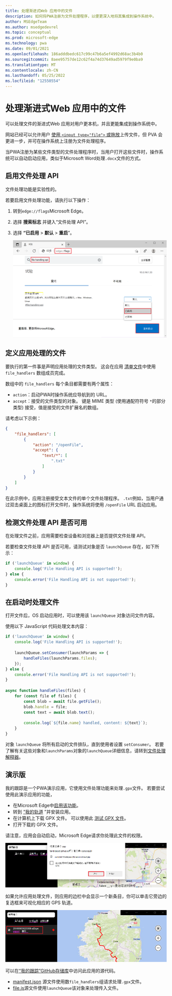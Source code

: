 ```yaml
---
title: 处理渐进式Web 应用中的文件
description: 如何将PWA注册为文件处理程序，以便更深入地将其集成到操作系统中。
author: MSEdgeTeam
ms.author: msedgedevrel
ms.topic: conceptual
ms.prod: microsoft-edge
ms.technology: pwa
ms.date: 09/01/2021
ms.openlocfilehash: 186adddbedc617c99c47b6a5ef4992d68ac3b4b0
ms.sourcegitcommit: 8aee95757de12c62f4a74d37649ad5979f9e0ba9
ms.translationtype: MT
ms.contentlocale: zh-CN
ms.lasthandoff: 05/25/2022
ms.locfileid: "12550554"
---
```

# <a name="handle-files-in-progressive-web-apps"></a>处理渐进式Web 应用中的文件

可以处理文件的渐进式Web 应用对用户更本机，并且更能集成到操作系统中。

网站已经可以允许用户 [使用 `<input type="file">` 或拖放](https://developer.mozilla.org/docs/Web/API/File/Using_files_from_web_applications)上传文件，但 PVA 会更进一步，并可在操作系统上注册为文件处理程序。

当PWA注册为某些文件类型的文件处理程序时，当用户打开这些文件时，操作系统可以自动启动应用，类似于Microsoft Word处理`.docx`文件的方式。


<!-- ====================================================================== -->
## <a name="enable-the-file-handling-api"></a>启用文件处理 API

文件处理功能是实验性的。

若要启用文件处理功能，请执行以下操作：

1.  转到`edge://flags`Microsoft Edge。
1.  选择 **搜索标志** 并键入“文件处理 API”。
1.  选择 **“已启用** > **默认** > **重启**”。

    ![启用“文件处理 API”试验。](../media/enable-file-handling-experiment.png)


<!-- ====================================================================== -->
## <a name="define-which-files-your-app-handles"></a>定义应用处理的文件

要执行的第一件事是声明应用处理的文件类型。 这会在应用 [清单文件](web-app-manifests.md)中使用 `file_handlers` 数组成员完成。

数组中的 `file_handlers` 每个条目都需要有两个属性：

*  `action`：启动PWA时操作系统应导航到的 URL。
*  `accept`：接受的文件类型的对象。 键是 MIME 类型 (使用通配符符号 `*`的部分类型) 接受，值是接受的文件扩展名的数组。

请考虑以下示例：

```json
{
    "file_handlers": [
        {
            "action": "/openFile",
            "accept": {
                "text/*": [
                    ".txt"
                ]
            }
        }
    ]
}
```

在此示例中，应用注册接受文本文件的单个文件处理程序。 `.txt`例如，当用户通过双击桌面上的图标打开文件时，操作系统将使用 `/openFile` URL 启动应用。


<!-- ====================================================================== -->
## <a name="detect-whether-the-file-handling-api-is-available"></a>检测文件处理 API 是否可用

在处理文件之前，应用需要检查设备和浏览器上是否提供文件处理 API。

若要检查文件处理 API 是否可用，请测试对象是否 `launchQueue` 存在，如下所示：

```javascript
if ('launchQueue' in window) {
    console.log('File Handling API is supported!');
} else {
    console.error('File Handling API is not supported!');
}
```


<!-- ====================================================================== -->
## <a name="handle-files-on-launch"></a>在启动时处理文件

打开文件后，OS 启动应用时，可以使用该 `launchQueue` 对象访问文件内容。

使用以下 JavaScript 代码处理文本内容：

```javascript
if ('launchQueue' in window) {
    console.log('File Handling API is supported!');

    launchQueue.setConsumer(launchParams => {
        handleFiles(launchParams.files);
    });
} else {
    console.error('File Handling API is not supported!');
}

async function handleFiles(files) {
    for (const file of files) {
        const blob = await file.getFile();
        blob.handle = file;
        const text = await blob.text();

        console.log(`${file.name} handled, content: ${text}`);
    }
}
```

对象 `launchQueue` 将所有启动的文件排队，直到使用者设置 `setConsumer`。 若要了解有关这些对象和`launchParams`对象的`launchQueue`详细信息，请转到[文件处理解释器](https://github.com/WICG/file-handling/blob/main/explainer.md#launch)。


<!-- ====================================================================== -->
## <a name="demo"></a>演示版

我的跟踪是一个PWA演示应用，它使用文件处理功能来处理`.gpx`文件。 若要尝试使用此演示应用的功能，

*  在Microsoft Edge中[启用该功能](#enable-the-file-handling-api)。
*  转到 [“我的轨道](https://captainbrosset.github.io/mytracks/) ”并安装应用。
*  在计算机上下载 GPX 文件。 可以使用此 [测试 GPX 文件](https://www.visugpx.com/download.php?id=okB1eM4fzj)。
*  打开下载的 GPX 文件。

请注意，应用会自动启动，Microsoft Edge请求你处理此文件的权限。

![“打开文件？” 权限请求对话框。](../media/my-tracks-allow-file-handling.png)

如果允许应用处理文件，则应用的边栏中会显示一个新条目，你可以单击它旁边的复选框来可视化相应的 GPS 轨道。

![由“我的轨道”应用处理的新 GPS 轨道。](../media/my-tracks-new-file.png)

可以在[“我的跟踪”GitHub存储库](https://github.com/captainbrosset/mytracks)中访问此应用的源代码。

* [manifest.json](https://github.com/captainbrosset/mytracks/blob/main/mytracks/manifest.json) 源文件使用数`file_handlers`组请求处理`.gpx`文件。
* [file.js](https://github.com/captainbrosset/mytracks/blob/main/src/file.js)源文件使用`launchQueue`该对象来处理传入文件。
